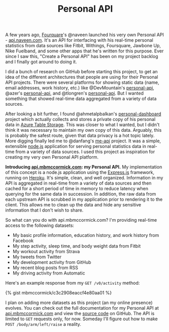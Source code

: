 ﻿---
layout: post
title: "Personal API"
---

A few years ago, [Fourquare](http://foursquare.com)'s @naveen launched his very own Personal API - [api.naveen.com](http://api.naveen.com). It's an API for interfacing with his real-time personal statistics from data sources like Fitbit, Withings, Foursquare, Jawbone Up, Nike Fuelband, and some other apps that he's written for this purpose. Ever since I saw this, "Create a Personal API" has been on my project backlog and I finally got around to doing it.

I did a bunch of research on GitHub before starting this project, to get an idea of the different architectures that people are using for their Personal API projects. There were several platforms for showing static data (name, email addresses, work history, etc.) like @DevMountain's [personal-api](http://github.com/DevMountain/personal-api), @azer's [personal-api](http://github.com/azer/personal-api), and @tlongren's [personal-api](http://github.com/tlongren/personal-api). But I wanted something that showed real-time data aggregated from a variety of data sources.

After looking a bit further, I found @ahmetalpbalkan's [personal-dashboard](http://github.com/ahmetalpbalkan/personal-dashboard) project which actually collects and stores a private copy of his personal data in [Azure Table Storage](http://azure.microsoft.com/en-us/documentation/services/storage/). This was closer to what I wanted, but I didn't think it was necessary to maintain my own copy of this data. Arguably, this is probably the safest route, given that data privacy is a hot topic lately. More digging finally led me to @danfang's [me-api](http://github.com/danfang/me-api) project. It was a simple, extensible [node.js](http://nodejs.org/) application for serving personal statistics data in real-time from a variety of data sources. I used this project as inspiration for creating my very own Personal API platform.

**Introducing [api.mbmccormick.com](http://api.mbmccormick.com): my Personal API.** My implementation of this concept is a node.js application using the [Express.js](http://expressjs.com/) framework, running on [Heroku](http://heroku.com). It's simple, clean, and well organized. Information in my API is aggregated in real-time from a variety of data sources and then cached for a short period of time in memory to reduce latency when querying for the same data in succession. In addition, the raw data from each upstream API is scrubbed in my application prior to rendering it to the client. This allows me to clean up the data and hide any sensitive information that I don't wish to share.

So what can you do with api.mbmccormick.com? I'm providing real-time access to the following datasets:

*  My basic profile information, education history, and work history from Facebook
*  My step activity, sleep time, and body weight data from Fitbit
*  My workout activity from Strava
*  My tweets from Twitter
*  My development activity from GitHub
*  My recent blog posts from RSS
*  My driving activity from Automatic

Here's an example response from my `GET /v0/activity` method:

{% gist mbmccormick/c3c2908eaccf4e80aa01 %}

I plan on adding more datasets as this project (an my online presence) evolves. You can check out the full documentation for my Personal API at [api.mbmccormick.com](http://api.mbmccormick.com) and view the [source code](http://github.com/mbmccormick/api) on GitHub. The API is limited to `GET` requests only, for now. Someday I'll figure out how to make `POST /body/arm/left/raise` a reality.
